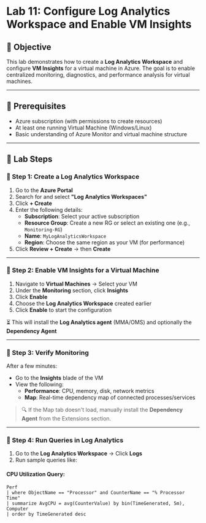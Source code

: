 # Lab 11: Configure Log Analytics Workspace and Enable VM Insights

## 🎯 Objective
This lab demonstrates how to create a **Log Analytics Workspace** and configure **VM Insights** for a virtual machine in Azure. The goal is to enable centralized monitoring, diagnostics, and performance analysis for virtual machines.

---

## 📘 Prerequisites
- Azure subscription (with permissions to create resources)
- At least one running Virtual Machine (Windows/Linux)
- Basic understanding of Azure Monitor and virtual machine structure

---

## 🧪 Lab Steps

### 🔹 Step 1: Create a Log Analytics Workspace
1. Go to the **Azure Portal**
2. Search for and select **"Log Analytics Workspaces"**
3. Click **+ Create**
4. Enter the following details:
   - **Subscription**: Select your active subscription
   - **Resource Group**: Create a new RG or select an existing one (e.g., `Monitoring-RG`)
   - **Name**: `MyLogAnalyticsWorkspace`
   - **Region**: Choose the same region as your VM (for performance)
5. Click **Review + Create** → then **Create**

---

### 🔹 Step 2: Enable VM Insights for a Virtual Machine
1. Navigate to **Virtual Machines** → Select your VM
2. Under the **Monitoring** section, click **Insights**
3. Click **Enable**
4. Choose the **Log Analytics Workspace** created earlier
5. Click **Enable** to start the configuration

⏳ This will install the **Log Analytics agent** (MMA/OMS) and optionally the **Dependency Agent**

---

### 🔹 Step 3: Verify Monitoring
After a few minutes:
- Go to the **Insights** blade of the VM
- View the following:
  - **Performance**: CPU, memory, disk, network metrics
  - **Map**: Real-time dependency map of connected processes/services

> 🔍 If the Map tab doesn't load, manually install the **Dependency Agent** from the Extensions section.

---

### 🔹 Step 4: Run Queries in Log Analytics
1. Go to the **Log Analytics Workspace** → Click **Logs**
2. Run sample queries like:

#### CPU Utilization Query:
```kusto
Perf 
| where ObjectName == "Processor" and CounterName == "% Processor Time"
| summarize AvgCPU = avg(CounterValue) by bin(TimeGenerated, 5m), Computer
| order by TimeGenerated desc
